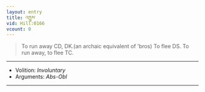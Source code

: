 ```yaml
---
layout: entry
title: འཁྱུས་
vid: Hill:0166
vcount: 0
---
```

> To run away CD, DK\.(an archaic equivalent of 'bros) To flee DS\. To run away, to flee TC\.

---
* Volition: _Involuntary_
* Arguments: _Abs-Obl_

---

